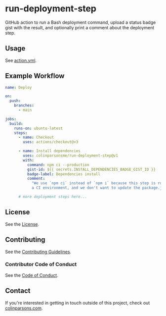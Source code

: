 # run-deployment-step

GitHub action to run a Bash deployment command, upload a status badge gist with
the result, and optionally print a comment about the deployment step.

## Usage

See [action.yml](action.yml).

## Example Workflow

```yaml
name: Deploy

on:
  push:
    branches:
      - main

jobs:
  build:
    runs-on: ubuntu-latest
    steps:
      - name: Checkout
        uses: actions/checkout@v3

      - name: Install dependencies
        uses: colinparsonsme/run-deployment-step@v1
        with:
          command: npm ci --production
          gist-id: ${{ secrets.INSTALL_DEPENDENCIES_BADGE_GIST_ID }}
          badge-label: Dependencies install
          comment:
            "We use `npm ci` instead of `npm i` because this step is running in
            a CI environment, and we don't want to update the package.json."

      # more deployment steps here...
```

## License

See the [License](LICENSE).

## Contributing

See the [Contributing Guidelines](CONTRIBUTING.md).

### Contributor Code of Conduct

See the [Code of Conduct](CODE-OF-CONDUCT.md).

## Contact

If you're interested in getting in touch outside of this project, check out
[colinparsons.com](https://colinparsons.com).
